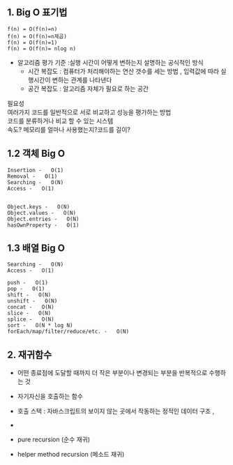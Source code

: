## 1. Big O 표기법

```
f(n) = O(f(n)=n)
f(n) = O(f(n)=n제곱)
f(n) = O(f(n)=1)
f(n) = O(f(n)= nlog n)
```
* 알고리즘 평가 기준 :실행 시간이 어떻게 변하는지 설명하는 공식적인 방식
    * 시간 복잡도 : 컴퓨터가 처리해야하는 연산 갯수를 세는 방법 , 입력값에 따라 실행시간이 변하는 관계를 나타낸다
    * 공간 복잡도 : 알고리즘 자체가 필요로 하는 공간
 
필요성  <br/>
 여러가지 코드를 일반적으로 서로 비교하고 성능을 평가하는 방법<br/>
코드를 분류하거나 비교 할 수 있는 시스템  <br/>
속도? 메모리를 얼마나 사용했는지?코드를 길이? 
    
## 1.2 객체 Big O
```
Insertion -   O(1)
Removal -   O(1)
Searching -   O(N)
Access -   O(1)


Object.keys -   O(N)
Object.values -   O(N)
Object.entries -   O(N)
hasOwnProperty -   O(1)
```

## 1.3 배열 Big O
```
Searching -   O(N)
Access -   O(1)

push -   O(1)
pop -   O(1)
shift -   O(N)
unshift -   O(N)
concat -   O(N)
slice -   O(N)
splice -   O(N)
sort -   O(N * log N)
forEach/map/filter/reduce/etc. -   O(N)
```

## 2. 재귀함수
* 어떤 종료점에 도달할 때까지 더 작은 부분이나 변경되는 부분을 반복적으로 수행하는 것 

* 자기자신을 호출하는 함수

* 호출 스택 : 자바스크립트의 보이지 않는 곳에서 작동하는 정적인 데이터 구조 ,

* 
* pure recursion (순수 재귀)
 
* helper method recursion (메소드 재귀)